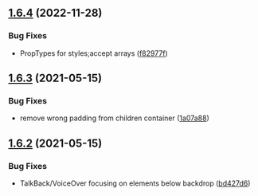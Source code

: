 ## [1.6.4](https://github.com/brunohkbx/react-native-material-backdrop-modal/compare/v1.6.3...v1.6.4) (2022-11-28)


### Bug Fixes

* PropTypes for styles;accept arrays ([f82977f](https://github.com/brunohkbx/react-native-material-backdrop-modal/commit/f82977f0ce123dc6ddb72f34e3913e7b95f609f3))

## [1.6.3](https://github.com/brunohkbx/react-native-material-backdrop-modal/compare/v1.6.2...v1.6.3) (2021-05-15)


### Bug Fixes

* remove wrong padding from children container ([1a07a88](https://github.com/brunohkbx/react-native-material-backdrop-modal/commit/1a07a88c70bcc94425175b995cfd217ac65cff6c))

## [1.6.2](https://github.com/brunohkbx/react-native-material-backdrop-modal/compare/v1.6.1...v1.6.2) (2021-05-15)


### Bug Fixes

* TalkBack/VoiceOver focusing on elements below backdrop ([bd427d6](https://github.com/brunohkbx/react-native-material-backdrop-modal/commit/bd427d650d0da8e6883bd18fef873557c631920f))
